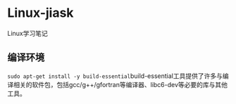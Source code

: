 # Linux-jiask
Linux学习笔记

## 编译环境
`sudo apt-get install -y build-essential`build-essential工具提供了许多与编译相关的软件包，包括gcc/g++/gfortran等编译器、libc6-dev等必要的库与其他工具。
